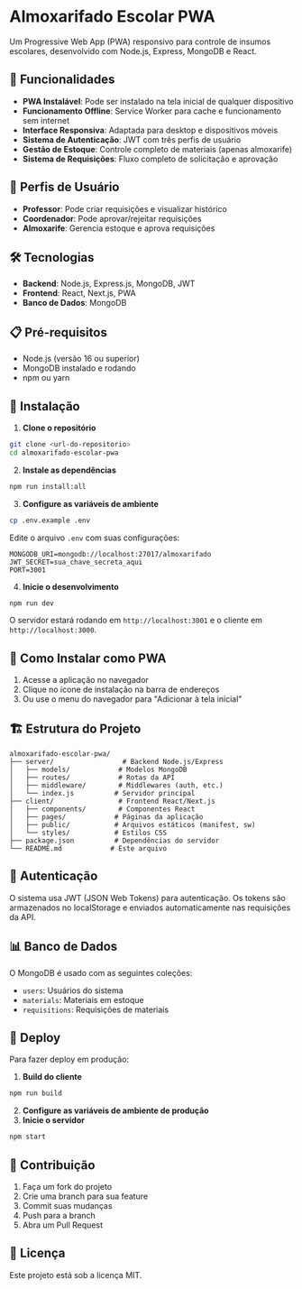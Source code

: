 # Almoxarifado Escolar PWA

Um Progressive Web App (PWA) responsivo para controle de insumos escolares, desenvolvido com Node.js, Express, MongoDB e React.

## 🚀 Funcionalidades

- **PWA Instalável**: Pode ser instalado na tela inicial de qualquer dispositivo
- **Funcionamento Offline**: Service Worker para cache e funcionamento sem internet
- **Interface Responsiva**: Adaptada para desktop e dispositivos móveis
- **Sistema de Autenticação**: JWT com três perfis de usuário
- **Gestão de Estoque**: Controle completo de materiais (apenas almoxarife)
- **Sistema de Requisições**: Fluxo completo de solicitação e aprovação

## 👥 Perfis de Usuário

- **Professor**: Pode criar requisições e visualizar histórico
- **Coordenador**: Pode aprovar/rejeitar requisições
- **Almoxarife**: Gerencia estoque e aprova requisições

## 🛠️ Tecnologias

- **Backend**: Node.js, Express.js, MongoDB, JWT
- **Frontend**: React, Next.js, PWA
- **Banco de Dados**: MongoDB

## 📋 Pré-requisitos

- Node.js (versão 16 ou superior)
- MongoDB instalado e rodando
- npm ou yarn

## 🔧 Instalação

1. **Clone o repositório**
```bash
git clone <url-do-repositorio>
cd almoxarifado-escolar-pwa
```

2. **Instale as dependências**
```bash
npm run install:all
```

3. **Configure as variáveis de ambiente**
```bash
cp .env.example .env
```
Edite o arquivo `.env` com suas configurações:
```
MONGODB_URI=mongodb://localhost:27017/almoxarifado
JWT_SECRET=sua_chave_secreta_aqui
PORT=3001
```

4. **Inicie o desenvolvimento**
```bash
npm run dev
```

O servidor estará rodando em `http://localhost:3001` e o cliente em `http://localhost:3000`.

## 📱 Como Instalar como PWA

1. Acesse a aplicação no navegador
2. Clique no ícone de instalação na barra de endereços
3. Ou use o menu do navegador para "Adicionar à tela inicial"

## 🏗️ Estrutura do Projeto

```
almoxarifado-escolar-pwa/
├── server/                 # Backend Node.js/Express
│   ├── models/            # Modelos MongoDB
│   ├── routes/            # Rotas da API
│   ├── middleware/        # Middlewares (auth, etc.)
│   └── index.js          # Servidor principal
├── client/                # Frontend React/Next.js
│   ├── components/        # Componentes React
│   ├── pages/            # Páginas da aplicação
│   ├── public/           # Arquivos estáticos (manifest, sw)
│   └── styles/           # Estilos CSS
├── package.json          # Dependências do servidor
└── README.md            # Este arquivo
```

## 🔐 Autenticação

O sistema usa JWT (JSON Web Tokens) para autenticação. Os tokens são armazenados no localStorage e enviados automaticamente nas requisições da API.

## 📊 Banco de Dados

O MongoDB é usado com as seguintes coleções:
- `users`: Usuários do sistema
- `materials`: Materiais em estoque
- `requisitions`: Requisições de materiais

## 🚀 Deploy

Para fazer deploy em produção:

1. **Build do cliente**
```bash
npm run build
```

2. **Configure as variáveis de ambiente de produção**
3. **Inicie o servidor**
```bash
npm start
```

## 🤝 Contribuição

1. Faça um fork do projeto
2. Crie uma branch para sua feature
3. Commit suas mudanças
4. Push para a branch
5. Abra um Pull Request

## 📄 Licença

Este projeto está sob a licença MIT. 